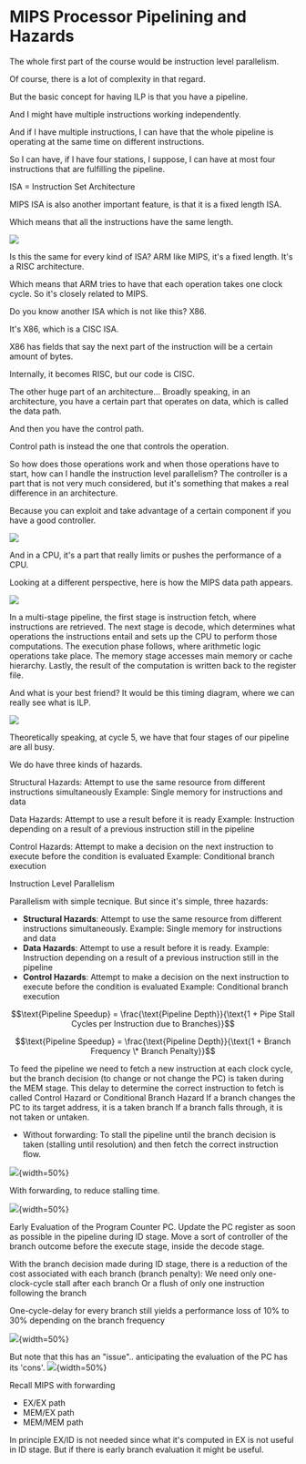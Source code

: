 # MIPS Processor Pipelining and Hazards

The whole first part of the course would be instruction level parallelism.

Of course, there is a lot of complexity in that regard.

But the basic concept for having ILP is that you have a pipeline.

And I might have multiple instructions working independently.

And if I have multiple instructions, I can have that the whole pipeline is operating at the same time on different instructions.

So I can have, if I have four stations, I suppose, I can have at most four instructions that are fulfilling the pipeline.

ISA = Instruction Set Architecture

MIPS ISA is also another important feature, is that it is a fixed length ISA.

Which means that all the instructions have the same length.

![](images/69d0cecc684880b6681bef2d4d00f7bb.png)

Is this the same for every kind of ISA?
ARM like MIPS, it's a fixed length.
It's a RISC architecture.

Which means that ARM tries to have that each operation takes one clock cycle.
So it's closely related to MIPS.

Do you know another ISA which is not like this? X86.

It's X86, which is a CISC ISA.

X86 has fields that say the next part of the instruction will be a certain amount of bytes.

Internally, it becomes RISC, but our code is CISC.

The other huge part of an architecture...
Broadly speaking, in an architecture, you have a certain part that operates on data, which is called the data path.

And then you have the control path.

Control path is instead the one that controls the operation.

So how does those operations work and when those operations have to start, how can I handle the instruction level parallelism? The controller is a part that is not very much considered, but it's something that makes a real difference in an architecture.

Because you can exploit and take advantage of a certain component if you have a good controller.

![](images/c52ea84bb2669e9ec83c00427fa88b37.png)

And in a CPU, it's a part that really limits or pushes the performance of a CPU.

Looking at a different perspective, here is how the MIPS data path appears.

![](images/cedb47304826bac5a8e217bce5eadc6b.png)

In a multi-stage pipeline, the first stage is instruction fetch, where instructions are retrieved. The next stage is decode, which determines what operations the instructions entail and sets up the CPU to perform those computations. The execution phase follows, where arithmetic logic operations take place. The memory stage accesses main memory or cache hierarchy. Lastly, the result of the computation is written back to the register file.

And what is your best friend? It would be this timing diagram, where we can really see what is ILP.

![](images/927eef83c3c44d320caa7360488b8cac.png)

Theoretically speaking, at cycle 5, we have that four stages of our pipeline are all busy.

We do have three kinds of hazards.

Structural Hazards: Attempt to use the same resource from different instructions simultaneously Example: Single memory for instructions and data

Data Hazards: Attempt to use a result before it is ready Example: Instruction depending on a result of a previous instruction still in the pipeline

Control Hazards: Attempt to make a decision on the next instruction to execute before the condition is evaluated Example: Conditional branch execution


Instruction Level Parallelism

Parallelism with simple tecnique. But since it's simple, three hazards:

* **Structural Hazards**: Attempt to use the same resource from different instructions simultaneously. Example: Single memory for instructions and data
* **Data Hazards**: Attempt to use a result before it is ready. Example: Instruction depending on a result of a previous instruction still in the pipeline
* **Control Hazards**: Attempt to make a decision on the next instruction to execute before the condition is evaluated Example: Conditional branch execution

$$\text{Pipeline Speedup} = \frac{\text{Pipeline Depth}}{\text{1 + Pipe Stall Cycles per Instruction due to Branches}}$$

$$\text{Pipeline Speedup} = \frac{\text{Pipeline Depth}}{\text{1 + Branch Frequency \* Branch Penalty}}$$

To feed the pipeline we need to fetch a new instruction at each clock cycle, but the branch decision (to change or not change the PC) is taken during the MEM stage. This delay to determine the correct instruction to fetch is called Control Hazard or Conditional Branch Hazard If a branch changes the PC to its target address, it is a taken branch If a branch falls through, it is not taken or untaken.

* Without forwarding: To stall the pipeline until the branch decision is taken (stalling until resolution) and then fetch the correct instruction flow.

![](images/65aabdb2c663857d577615e38d3b33ff.png){width=50%}

With forwarding, to reduce stalling time.

![](images/4b078bcea8b91ccf02500541ec99c9de.png){width=50%}

Early Evaluation of the Program Counter PC. Update the PC register
as soon as possible in the pipeline during ID stage. Move a sort of controller of the branch outcome before the execute stage, inside the decode stage.

With the branch decision made during ID stage, there is a reduction of the cost associated with each branch (branch penalty): We need only one-clock-cycle stall after each branch Or a flush of only one instruction following the branch

One-cycle-delay for every branch still yields a performance loss of 10% to 30% depending on the branch frequency

![](images/f3ce2f23d45cff41ab065f23a8753818.png){width=50%}

But note that this has an "issue".. anticipating the evaluation of the PC has its 'cons'.
![](images/8dd1cca3a5dbd7c0b23599e2e07f1e01.png){width=50%}


Recall MIPS with forwarding

* EX/EX path
* MEM/EX path
* MEM/MEM path

In principle EX/ID is not needed since what it's computed in EX is not useful in ID stage. But if there is early branch evaluation it might be useful.

